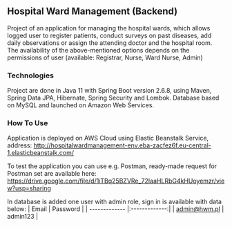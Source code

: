 ## Hospital Ward Management (Backend)

Project of an application for managing the hospital wards, which allows logged user to register patients, conduct surveys on past diseases, add daily observations or assign the attending doctor and the hospital room.
The availability of the above-mentioned options depends on the permissions of user (available: Registrar, Nurse, Ward Nurse, Admin)

### Technologies

Project are done in Java 11 with Spring Boot version 2.6.8, using Maven, Spring Data JPA, Hibernate, Spring Security and Lombok.
Database based on MySQL and launched on Amazon Web Services.
### How To Use

Application is deployed on AWS Cloud using Elastic Beanstalk Service, address: http://hospitalwardmanagement-env.eba-zacfez6f.eu-central-1.elasticbeanstalk.com/

To test the application you can use e.g. Postman, ready-made request for Postman set are available here:
https://drive.google.com/file/d/1iTBq25BZVRe_72IaaHLRbG4kHUoyemzr/view?usp=sharing

In database is added one user with admin role, sign in is available with data below:
| Email         | Password      |
| ------------- |:-------------:|
| admin@hwm.pl  | admin123      | 

